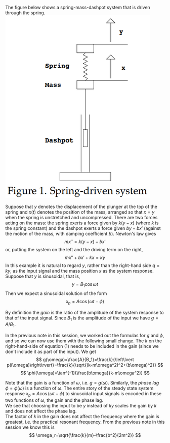 The figure below shows a spring-mass-dashpot system that is driven through the spring.  
![](pic200401.png)

Suppose that $y$ denotes the displacement of the plunger at the top of the spring and $x(t)$ denotes the position of the mass, arranged so that $x = y$ when the spring is unstretched and uncompressed. There are two forces acting on the mass: the spring exerts a force given by $k(y - x)$ (where $k$ is the spring constant) and the dashpot exerts a force given $by - bx'$ (against the motion of the mass, with damping coefficient $b$). Newton's law gives
$$mx''=k(y-x)-bx'$$
or, putting the system on the left and the driving term on the right,
$$mx''+bx'+kx=ky\tag{1}$$
In this example it is natural to regard $y$, rather than the right-hand side $q = ky$, as the input signal and the mass position $x$ as the system response. Suppose that $y$ is sinusoidal, that is,
$$y=B_1\cos \omega t$$
Then we expect a sinusoidal solution of the form 
$$x_p=A\cos (\omega t-\phi)$$

By definition the *gain* is the ratio of the amplitude of the system response to that of the input signal. Since $B_1$ is the amplitude of the input we have $g = A/B_1$.

In the previous note in this session, we worked out the formulas for $g$ and $\phi$, and so we can now use them with the following small change. The $k$ on the right-hand-side of equation $(1)$ needs to be included in the gain (since we don't include it as part of the input). We get
$$
g(\omega)=\frac{A}{B_1}=\frac{k}{\left\lvert p(i\omega)\right\rvert}=\frac{k}{\sqrt{(k-m\omega^2)^2+(b\omega)^2}}
$$
$$
\phi(\omega)=\tan^{-1}(\frac{b\omega}{k-m\omega^2})
$$

Note that the gain is a function of $\omega$, i.e. $g = g(\omega)$. Similarly, the *phase lag* $\phi=\phi(\omega)$ is a function of $\omega$. The entire story of the steady state system response $x_p=A\cos (\omega t-\phi)$ to sinusoidal input signals is encoded in these two functions of $\omega$, the gain and the phase lag.  
We see that choosing the input to be $y$ instead of $ky$ scales the gain by $k$ and does not affect the phase lag.  
The factor of $k$ in the gain does not affect the frequency where the gain is greatest, i.e. the practical resonant frequency. From the previous note in this session we know this is 
$$
\omega_r=\sqrt{\frac{k}{m}-\frac{b^2}{2m^2}}
$$
